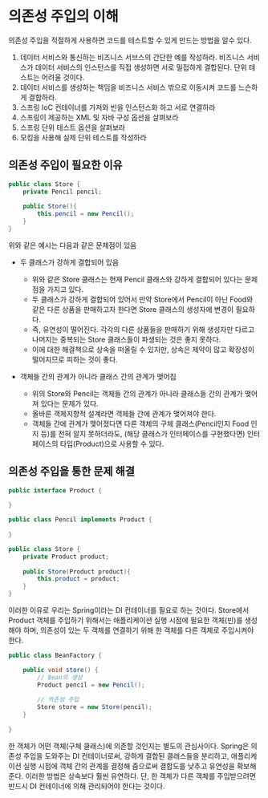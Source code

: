 # 의존성 주입의 이해
의존성 주입을 적절하게 사용하면 코드를 테스트할 수 있게 만드는 방법을 알수 있다.

1. 데이터 서비스와 통신하는 비즈니스 서브스의 간단한 예를 작성하라. 비즈니스 서비스가 데이터 서비스의 인스턴스를 직접 생성하면 서로 밀접하게 결합된다. 단위 테스트는 어려울 것이다.
2. 데이터 서비스를 생성하는 책임을 비즈니스 서비스 밖으로 이동시켜 코드를 느슨하게 결합하라.
3. 스프링 IoC 컨테이너를 가져와 빈을 인스턴스화 하고 서로 연결하라
4. 스프링이 제공하는 XML 및 자바 구성 옵션을 살펴보라
5. 스프링 단위 테스트 옵션을 살펴보라
6. 모킹을 사용해 실제 단위 테스트를 작성하라

## 의존성 주입이 필요한 이유
```java
public class Store {
    private Pencil pencil;
    
    public Store(){
        this.pencil = new Pencil();
    }
}
```

위와 같은 예시는 다음과 같은 문제점이 있음
- 두 클래스가 강하게 결합되어 있음
  - 위와 같은 Store 클래스는 현재 Pencil 클래스와 강하게 결합되어 있다는 문제점을 가지고 있다. 
  - 두 클래스가 강하게 결합되어 있어서 만약 Store에서 Pencil이 아닌 Food와 같은 다른 상품을 판매하고자 한다면 Store 클래스의 생성자에 변경이 필요하다. 
  - 즉, 유연성이 떨어진다. 각각의 다른 상품들을 판매하기 위해 생성자만 다르고 나머지는 중복되는 Store 클래스들이 파생되는 것은 좋지 못하다. 
  - 이에 대한 해결책으로 상속을 떠올릴 수 있지만, 상속은 제약이 많고 확장성이 떨어지므로 피하는 것이 좋다.
    

- 객체들 간의 관계가 아니라 클래스 간의 관계가 맺어짐
  - 위의 Store와 Pencil는 객체들 간의 관계가 아니라 클래스들 간의 관계가 맺어져 있다는 문제가 있다.
  - 올바른 객체지향적 설계라면 객체들 간에 관계가 맺어져야 한다.
  - 객체들 간에 관계가 맺어졌다면 다른 객체의 구체 클래스(Pencil인지 Food 인지 등)를 전혀 알지 못하더라도, (해당 클래스가 인터페이스를 구현했다면) 인터페이스의 타입(Product)으로 사용할 수 있다.



## 의존성 주입을 통한 문제 해결
```java
public interface Product {
    
}

public class Pencil implements Product {
    
}

public class Store {
    private Product product;
    
    public Store(Product product){
        this.product = product;
    }
}
```

이러한 이유로 우리는 Spring이라는 DI 컨테이너를 필요로 하는 것이다.
Store에서 Product 객체를 주입하기 위해서는 애플리케이션 실행 시점에 필요한 객체(빈)를 생성해야 하며, 의존성이 있는 두 객체를 연결하기 위해 한 객체를 다른 객체로 주입시켜야 한다.


```java
public class BeanFactory {

    public void store() {
        // Bean의 생성
        Product pencil = new Pencil();
    
        // 의존성 주입
        Store store = new Store(pencil);
    }
    
}
```

한 객체가 어떤 객체(구체 클래스)에 의존할 것인지는 별도의 관심사이다. 
Spring은 의존성 주입을 도와주는 DI 컨테이너로써, 강하게 결합된 클래스들을 분리하고, 애플리케이션 실행 시점에 객체 간의 관계를 결정해 줌으로써 결합도를 낮추고 유연성을 확보해준다. 
이러한 방법은 상속보다 훨씬 유연하다. 단, 한 객체가 다른 객체를 주입받으려면 반드시 DI 컨테이너에 의해 관리되어야 한다는 것이다.